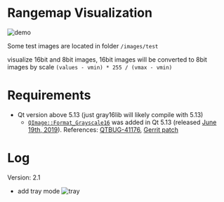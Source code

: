 # Rangemap Visualization 
![demo](https://github.com/renhaofan/colormap/blob/master/images/demo/demoV2.gif)


Some test images are located in folder `/images/test`

visualize 16bit and 8bit images, 16bit images will be converted to 8bit images by scale `(values - vmin) * 255 / (vmax - vmin)`

Requirements
============
* Qt version above 5.13 (just gray16lib will likely compile with 5.13)
  * [`QImage::Format_Grayscale16`](https://doc.qt.io/qt-5/qimage.html#Format-enum) was added in Qt 5.13 (released [June 19th, 2019](https://blog.qt.io/blog/2019/06/19/qt-5-13-released/)). References: [QTBUG-41176](http://bugreports.qt.io/browse/QTBUG-41176), [Gerrit patch](https://codereview.qt-project.org/#/c/239203/)

# Log
Version: 2.1
* add tray mode
![tray](https://github.com/renhaofan/colormap/blob/master/images/demo/tray.png)



